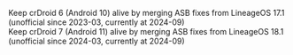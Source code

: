 Keep crDroid 6 (Android 10) alive by merging ASB fixes from LineageOS 17.1 (unofficial since 2023-03, currently at 2024-09)\
Keep crDroid 7 (Android 11) alive by merging ASB fixes from LineageOS 18.1 (unofficial since 2024-03, currently at 2024-09)
